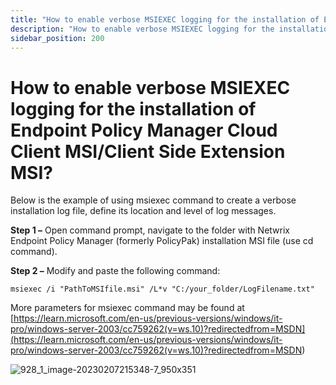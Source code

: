 ```yaml
---
title: "How to enable verbose MSIEXEC logging for the installation of Endpoint Policy Manager Cloud Client MSI/Client Side Extension MSI?"
description: "How to enable verbose MSIEXEC logging for the installation of Endpoint Policy Manager Cloud Client MSI/Client Side Extension MSI?"
sidebar_position: 200
---
```


# How to enable verbose MSIEXEC logging for the installation of Endpoint Policy Manager Cloud Client MSI/Client Side Extension MSI?

Below is the example of using msiexec command to create a verbose installation log file, define its
location and level of log messages.

**Step 1 –** Open command prompt, navigate to the folder with Netwrix Endpoint Policy Manager
(formerly PolicyPak) installation MSI file (use cd command).

**Step 2 –** Modify and paste the following command:

`msiexec /i "PathToMSIfile.msi" /L*v "C:/your_folder/LogFilename.txt"`

More parameters for msiexec command may be found at
[https://learn.microsoft.com/en-us/previous-versions/windows/it-pro/windows-server-2003/cc759262(v=ws.10)?redirectedfrom=MSDN](<https://learn.microsoft.com/en-us/previous-versions/windows/it-pro/windows-server-2003/cc759262(v=ws.10)?redirectedfrom=MSDN>)

![928_1_image-20230207215348-7_950x351](/images/endpointpolicymanager/troubleshooting/cloud/log/928_1_image-20230207215348-7_950x351.webp)

